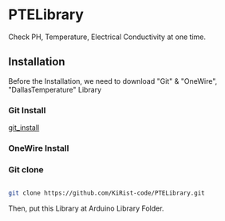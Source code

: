 # PTELibrary
Check PH, Temperature, Electrical Conductivity at one time.

## Installation

Before the Installation, we need to download "Git" & "OneWire", "DallasTemperature" Library

### Git Install

[git_install](https://git-scm.com/downloads)

### OneWire Install



### Git clone
```bash

git clone https://github.com/KiRist-code/PTELibrary.git

```

Then, put this Library at Arduino Library Folder.
